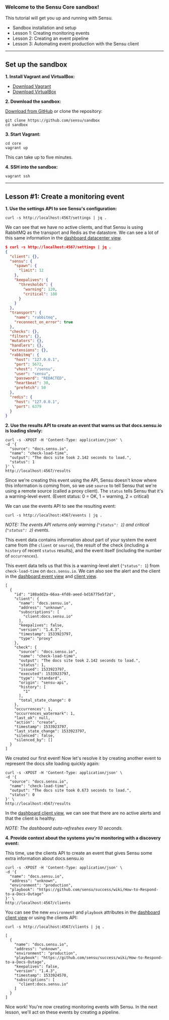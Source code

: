 ### Welcome to the Sensu Core sandbox!

This tutorial will get you up and running with Sensu.

- Sandbox installation and setup
- Lesson 1: Creating monitoring events
- Lesson 2: Creating an event pipeline
- Lesson 3: Automating event production with the Sensu client

---

## Set up the sandbox

**1. Install Vagrant and VirtualBox:**

- [Download Vagrant](https://www.vagrantup.com/downloads.html)
- [Download VirtualBox](https://www.virtualbox.org/wiki/Downloads)

**2. Download the sandbox:**

[Download from GitHub](https://github.com/sensu/sandbox/archive/master.zip) or clone the repository:

```
git clone https://github.com/sensu/sandbox
cd sandbox
```

**3. Start Vagrant:**

```
cd core
vagrant up
```

This can take up to five minutes.

**4. SSH into the sandbox:**

```
vagrant ssh
```

---

## Lesson \#1: Create a monitoring event

**1. Use the settings API to see Sensu's configuration:**

```
curl -s http://localhost:4567/settings | jq .
```

We can see that we have no active clients, and that Sensu is using RabbitMQ as the transport and Redis as the datastore.
We can see a lot of this same information in the [dashboard datacenter view](http://172.28.128.3:3000/#/datacenters).

```json
$ curl -s http://localhost:4567/settings | jq .
{
  "client": {},
  "sensu": {
    "spawn": {
      "limit": 12
    },
    "keepalives": {
      "thresholds": {
        "warning": 120,
        "critical": 180
      }
    }
  },
  "transport": {
    "name": "rabbitmq",
    "reconnect_on_error": true
  },
  "checks": {},
  "filters": {},
  "mutators": {},
  "handlers": {},
  "extensions": {},
  "rabbitmq": {
    "host": "127.0.0.1",
    "port": 5672,
    "vhost": "/sensu",
    "user": "sensu",
    "password": "REDACTED",
    "heartbeat": 30,
    "prefetch": 50
  },
  "redis": {
    "host": "127.0.0.1",
    "port": 6379
  }
}
```

**2. Use the results API to create an event that warns us that docs.sensu.io is loading slowly:**

```
curl -s -XPOST -H 'Content-Type: application/json' \
-d '{
  "source": "docs.sensu.io",
  "name": "check-load-time",
  "output": "The docs site took 2.142 seconds to load.",
  "status": 1
}' \
http://localhost:4567/results
```

Since we're creating this event using the API, Sensu doesn't know where this information is coming from, so we use `source` to tell Sensu that we're using a remote source (called a proxy client).
The `status` tells Sensu that it's a warning-level event.
(Event status: 0 = OK, 1 = warning, 2 = critical)

We can use the events API to see the resulting event:

```
curl -s http://localhost:4567/events | jq .
```

_NOTE: The events API returns only warning (`"status": 1`) and critical (`"status": 2`) events._

This event data contains information about part of your system the event came from (the `client` or `source`), the result of the check (including a `history` of recent `status` results), and the event itself (including the number of `occurrences`).

This event data tells us that this is a warning-level alert (`"status": 1`) from `check-load-time` on `docs.sensu.io`.
We can also see the alert and the client in the [dashboard event view](http://172.28.128.3:3000/#/events) and [client view](http://172.28.128.3:3000/#/clients).

```
[
  {
    "id": "188add2a-66aa-4fd8-aeed-bd16775e5f2d",
    "client": {
      "name": "docs.sensu.io",
      "address": "unknown",
      "subscriptions": [
        "client:docs.sensu.io"
      ],
      "keepalives": false,
      "version": "1.4.3",
      "timestamp": 1533923797,
      "type": "proxy"
    },
    "check": {
      "source": "docs.sensu.io",
      "name": "check-load-time",
      "output": "The docs site took 2.142 seconds to load.",
      "status": 1,
      "issued": 1533923797,
      "executed": 1533923797,
      "type": "standard",
      "origin": "sensu-api",
      "history": [
        "1"
      ],
      "total_state_change": 0
    },
    "occurrences": 1,
    "occurrences_watermark": 1,
    "last_ok": null,
    "action": "create",
    "timestamp": 1533923797,
    "last_state_change": 1533923797,
    "silenced": false,
    "silenced_by": []
  }
]
```

We created our first event!
Now let's resolve it by creating another event to represent the docs site loading quickly again:

```
curl -s -XPOST -H 'Content-Type: application/json' \
-d '{
  "source": "docs.sensu.io",
  "name": "check-load-time",
  "output": "The docs site took 0.673 seconds to load.",
  "status": 0
}' \
http://localhost:4567/results
```

In the [dashboard client view](http://localhost:3000/#/clients), we can see that there are no active alerts and that the client is healthy.

_NOTE: The dashboard auto-refreshes every 10 seconds._

**4. Provide context about the systems you're monitoring with a discovery event:**

This time, use the clients API to create an event that gives Sensu some extra information about docs.sensu.io

```
curl -s -XPOST -H 'Content-Type: application/json' \
-d '{
  "name": "docs.sensu.io",
  "address": "unknown",
  "environment": "production",
  "playbook": "https://github.com/sensu/success/wiki/How-to-Respond-to-a-Docs-Outage"
}' \
http://localhost:4567/clients
```

You can see the new `environment` and `playbook` attributes in the [dashboard client view](http://localhost:3000/#/clients) or using the clients API:

```
curl -s http://localhost:4567/clients | jq .
```

```
[
  {
    "name": "docs.sensu.io",
    "address": "unknown",
    "environment": "production",
    "playbook": "https://github.com/sensu/success/wiki/How-to-Respond-to-a-Docs-Outage",
    "keepalives": false,
    "version": "1.4.3",
    "timestamp": 1533924570,
    "subscriptions": [
      "client:docs.sensu.io"
    ]
  }
]
```

Nice work! You're now creating monitoring events with Sensu.
In the next lesson, we'll act on these events by creating a pipeline.
